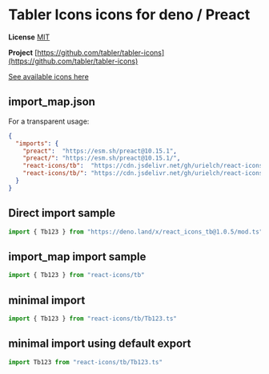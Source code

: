 # Tabler Icons icons for deno / Preact

**License** [MIT](https://opensource.org/licenses/MIT)

**Project** [https://github.com/tabler/tabler-icons](https://github.com/tabler/tabler-icons)

[See available icons here](https://react-icons.github.io/react-icons/icons?name=tb)

## import_map.json

For a transparent usage:

```json
{
  "imports": {
    "preact":  "https://esm.sh/preact@10.15.1",
    "preact/": "https://esm.sh/preact@10.15.1/",
    "react-icons/tb":  "https://cdn.jsdelivr.net/gh/urielch/react-icons-tb@1.0.5/mod.ts",
    "react-icons/tb/": "https://cdn.jsdelivr.net/gh/urielch/react-icons-tb@1.0.5/ico/",
  }
}
```

## Direct import sample

```ts
import { Tb123 } from "https://deno.land/x/react_icons_tb@1.0.5/mod.ts"
```

## import_map import sample

```ts
import { Tb123 } from "react-icons/tb"
```

## minimal import

```ts
import { Tb123 } from "react-icons/tb/Tb123.ts"
```

## minimal import using default export

```ts
import Tb123 from "react-icons/tb/Tb123.ts"
```

